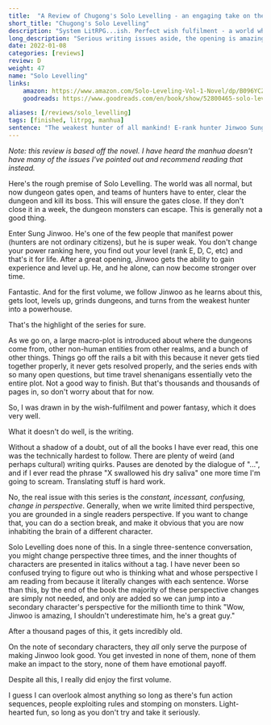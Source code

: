 ```yaml
---
title:  "A Review of Chugong's Solo Levelling - an engaging take on the genre."
short_title: "Chugong's Solo Levelling"
description: "System LitRPG...ish. Perfect wish fulfilment - a world wherein everyone's power is fixed, but you alone can grow stronger."
long_description: "Serious writing issues aside, the opening is amazing, the first book very engaging, it only falters in the final volumes."
date: 2022-01-08
categories: [reviews]
review: D
weight: 47
name: "Solo Levelling"
links:
    amazon: https://www.amazon.com/Solo-Leveling-Vol-1-Novel/dp/B096YCZLTL
    goodreads: https://www.goodreads.com/en/book/show/52800465-solo-leveling---light-novel

aliases: [/reviews/solo_levelling]
tags: [finished, litrpg, manhua]
sentence: "The weakest hunter of all mankind! E-rank hunter Jinwoo Sung has no money, no talent, until..."
---
```


*Note: this review is based off the novel. I have heard the manhua doesn't have many of the issues I've pointed out and recommend reading that instead.*

Here's the rough premise of Solo Levelling. The world was all normal, but now dungeon gates open, and teams of hunters have to enter, clear the dungeon and kill its boss. This will ensure the gates close. If they don't close it in a week, the dungeon monsters can escape. This is generally not a good thing.

Enter Sung Jinwoo. He's one of the few people that manifest power (hunters are not ordinary citizens), but he is super weak. You don't change your power ranking here, you find out your level (rank E, D, C, etc) and that's it for life. After a great opening, Jinwoo gets the ability to gain experience and level up. He, and he alone, can now become stronger over time.

Fantastic. And for the first volume, we follow Jinwoo as he learns about this, gets loot, levels up, grinds dungeons, and turns from the weakest hunter into a powerhouse.

That's the highlight of the series for sure. 

As we go on, a large macro-plot is introduced about where the dungeons come from, other non-human entities from other realms, and a bunch of other things. Things go off the rails a bit with this because it never gets tied together properly, it never gets resolved properly, and the series ends with so many open questions, but time travel shenanigans essentially veto the entire plot. Not a good way to finish. But that's thousands and thousands of pages in, so don't worry about that for now.

So, I was drawn in by the wish-fulfilment and power fantasy, which it does very well. 

What it doesn't do well, is the writing.

Without a shadow of a doubt, out of all the books I have ever read, this one was the technically hardest to follow. There are plenty of weird (and perhaps cultural) writing quirks. Pauses are denoted by the dialogue of "...", and if I ever read the phrase "X swallowed his dry saliva" one more time I'm going to scream. Translating stuff is hard work. 

No, the real issue with this series is the *constant, incessant, confusing, change in perspective*. Generally, when we write limited third perspective, you are grounded in a single readers perspective. If you want to change that, you can do a section break, and make it obvious that you are now inhabiting the brain of a different character.

Solo Levelling does none of this. In a single three-sentence conversation, you might change perspective three times, and the inner thoughts of characters are presented in italics without a tag. I have never been so confused trying to figure out who is thinking what and whose perspective I am reading from because it literally changes with each sentence. Worse than this, by the end of the book the majority of these perspective changes are simply not needed, and only are added so we can jump into a secondary character's perspective for the millionth time to think "Wow, Jinwoo is amazing, I shouldn't underestimate him, he's a great guy." 

After a thousand pages of this, it gets incredibly old.

On the note of secondary characters, they *all* only serve the purpose of making Jinwoo look good. You get invested in none of them, none of them make an impact to the story, none of them have emotional payoff.

Despite all this, I really did enjoy the first volume. 

I guess I can overlook almost anything so long as there's fun action sequences, people exploiting rules and stomping on monsters. Light-hearted fun, so long as you don't try and take it seriously.